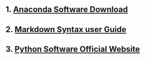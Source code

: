 ## 1. [Anaconda Software Download](https://www.anaconda.com/products/individual)
## 2. [Markdown Syntax user Guide](https://guides.github.com/features/mastering-markdown/)
## 3. [Python Software Official Website](http://python.org/)
